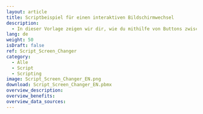 ```yaml
---
layout: article
title: Scriptbeispiel für einen interaktiven Bildschirmwechsel
description: 
  - In dieser Vorlage zeigen wir dir, wie du mithilfe von Buttons zwischen mehreren Bildschirmen hin und her wechseln kannst.
lang: de
weight: 50
isDraft: false
ref: Script_Screen_Changer
category:
  - Alle
  - Script
  - Scripting
image: Script_Screen_Changer_EN.png
download: Script_Screen_Changer_EN.pbmx
overview_description:
overview_benefits:
overview_data_sources:
---
```

